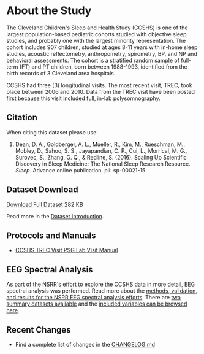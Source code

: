 # About the Study

The Cleveland Children's Sleep and Health Study (CCSHS) is one of the largest population-based pediatric cohorts studied with objective sleep studies, and probably one with the largest minority representation. The cohort includes 907 children, studied at ages 8-11 years with in-home sleep studies, acoustic reflectometry, anthropometry, spirometry, BP, and NP and behavioral assessments. The cohort is a stratified random sample of full-term (FT) and PT children, born between 1988-1993, identified from the birth records of 3 Cleveland area hospitals.

CCSHS had three (3) longitudinal visits. The most recent visit, TREC, took place between 2006 and 2010. Data from the TREC visit have been posted first because this visit included full, in-lab polysomnography.

## Citation

When citing this dataset please use:

1. Dean, D. A., Goldberger, A. L., Mueller, R., Kim, M., Rueschman, M., Mobley, D., Sahoo, S. S., Jayapandian, C. P., Cui, L., Morrical, M. G., Surovec, S., Zhang, G. Q., & Redline, S. (2016). Scaling Up Scientific Discovery in Sleep Medicine: The National Sleep Research Resource. *Sleep*. Advance online publication. pii: sp-00021-15

## Dataset Download

<a href=":files_path:/datasets" class="btn btn-success btn-lg">Download Full Dataset</a> 282 KB

Read more in the [Dataset Introduction](:pages_path:/dataset-introduction.md).

## Protocols and Manuals

- [CCSHS TREC Visit PSG Lab Visit Manual](:files_path:/documentation?f=CCSHS_TREC_Visit_PSG_Lab_Visit_Manual.pdf)

## EEG Spectral Analysis

As part of the NSRR's effort to explore the CCSHS data in more detail, EEG spectral analysis was performed. Read more about the [methods, validation, and results for the NSRR EEG spectral analysis efforts](:pages_path:/eeg-spectral-analysis.md). There are [two summary datasets available](:files_path:/datasets/eeg-spectral-analysis) and the [included variables can be browsed here](https://www.sleepdata.org/datasets/ccshs/variables?folder=Spectral+Analysis).

## Recent Changes

- Find a complete list of changes in the [CHANGELOG.md](:pages_path:/CHANGELOG.md)

